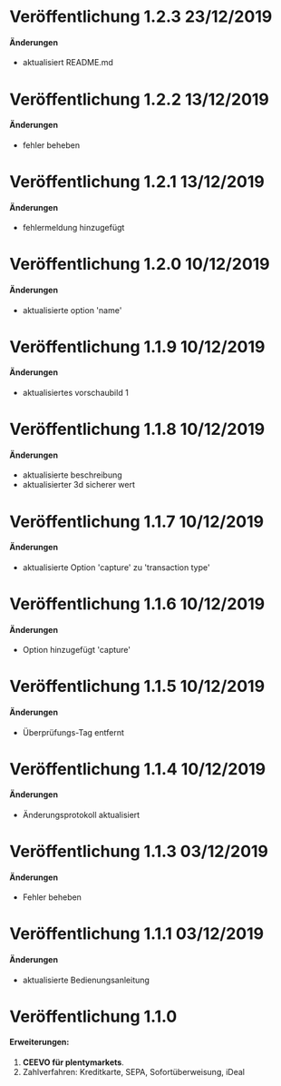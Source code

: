 # Veröffentlichung 1.2.3 23/12/2019

#### Änderungen

- aktualisiert README.md

# Veröffentlichung 1.2.2 13/12/2019

#### Änderungen

- fehler beheben

# Veröffentlichung 1.2.1 13/12/2019

#### Änderungen

- fehlermeldung hinzugefügt

# Veröffentlichung 1.2.0 10/12/2019

#### Änderungen

- aktualisierte option 'name'

# Veröffentlichung 1.1.9 10/12/2019

#### Änderungen

- aktualisiertes vorschaubild 1

# Veröffentlichung 1.1.8 10/12/2019

#### Änderungen

- aktualisierte beschreibung
- aktualisierter 3d sicherer wert

# Veröffentlichung 1.1.7 10/12/2019

#### Änderungen

- aktualisierte Option 'capture' zu 'transaction type'

# Veröffentlichung 1.1.6 10/12/2019

#### Änderungen

- Option hinzugefügt 'capture'

# Veröffentlichung 1.1.5 10/12/2019

#### Änderungen

- Überprüfungs-Tag entfernt

# Veröffentlichung 1.1.4 10/12/2019

#### Änderungen

- Änderungsprotokoll aktualisiert

# Veröffentlichung 1.1.3 03/12/2019

#### Änderungen

- Fehler beheben

# Veröffentlichung 1.1.1 03/12/2019

#### Änderungen

- aktualisierte Bedienungsanleitung

# Veröffentlichung 1.1.0

#### Erweiterungen:
  
1. **CEEVO für plentymarkets**.
2. Zahlverfahren: Kreditkarte, SEPA, Sofortüberweisung, iDeal
